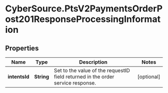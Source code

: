 # CyberSource.PtsV2PaymentsOrderPost201ResponseProcessingInformation

## Properties
Name | Type | Description | Notes
------------ | ------------- | ------------- | -------------
**intentsId** | **String** | Set to the value of the requestID field returned in the order service response. | [optional] 


